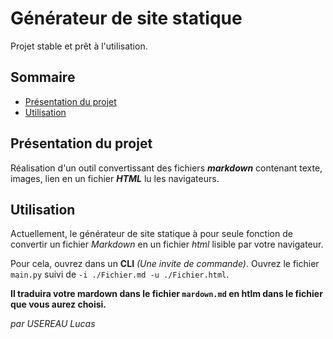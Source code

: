 # Générateur de site statique

Projet stable et prêt à l'utilisation.

## Sommaire

* [Présentation du projet](#présentation-du-projet)
* [Utilisation](#utilisation)

## Présentation du projet

Réalisation d'un outil convertissant des fichiers ***markdown*** contenant texte, images, lien en un fichier ***HTML*** lu les navigateurs.

## Utilisation

Actuellement, le générateur de site statique à pour seule fonction de convertir un fichier *Markdown* en un fichier *html* lisible par votre navigateur.

Pour cela, ouvrez dans un **CLI** *(Une invite de commande)*.
Ouvrez le fichier `main.py` suivi de `-i ./Fichier.md -u ./Fichier.html`.

**Il traduira votre mardown dans le fichier `mardown.md` en htlm dans le fichier que vous aurez choisi.**

*par USEREAU Lucas*